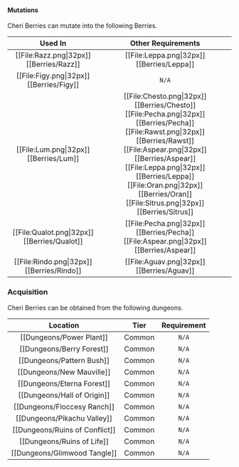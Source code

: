 #### Mutations 
Cheri Berries can mutate into the following Berries.

| Used In                                       | Other Requirements |
| :---:                                         | :---: |
| [[File:Razz.png\|32px]] [[Berries/Razz]]      | [[File:Leppa.png\|32px]] [[Berries/Leppa]] |
| [[File:Figy.png\|32px]] [[Berries/Figy]]      | `N/A` |
| [[File:Lum.png\|32px]] [[Berries/Lum]]        | [[File:Chesto.png\|32px]] [[Berries/Chesto]] [[File:Pecha.png\|32px]] [[Berries/Pecha]] [[File:Rawst.png\|32px]] [[Berries/Rawst]] [[File:Aspear.png\|32px]] [[Berries/Aspear]] [[File:Leppa.png\|32px]] [[Berries/Leppa]] [[File:Oran.png\|32px]] [[Berries/Oran]] [[File:Sitrus.png\|32px]] [[Berries/Sitrus]] |
| [[File:Qualot.png\|32px]] [[Berries/Qualot]]  | [[File:Pecha.png\|32px]] [[Berries/Pecha]] [[File:Aspear.png\|32px]] [[Berries/Aspear]] |
| [[File:Rindo.png\|32px]] [[Berries/Rindo]]    | [[File:Aguav.png\|32px]] [[Berries/Aguav]] |

### Acquisition
Cheri Berries can be obtained from the following dungeons.

| Location	                        | Tier	    | Requirement   |
| :---:                             | :---:     | :---:         |
| [[Dungeons/Power Plant]]	        | Common    | `N/A`         |
| [[Dungeons/Berry Forest]]	        | Common	| `N/A`         |
| [[Dungeons/Pattern Bush]]	        | Common	| `N/A`         |
| [[Dungeons/New Mauville]]	        | Common	| `N/A`         |
| [[Dungeons/Eterna Forest]]	    | Common	| `N/A`         |
| [[Dungeons/Hall of Origin]]       | Common	| `N/A`         |
| [[Dungeons/Floccesy Ranch]]	    | Common	| `N/A`         |
| [[Dungeons/Pikachu Valley]]	    | Common	| `N/A`         |
| [[Dungeons/Ruins of Conflict]]    | Common	| `N/A`         |
| [[Dungeons/Ruins of Life]]	    | Common	| `N/A`         |
| [[Dungeons/Glimwood Tangle]]	    | Common	| `N/A`         |
